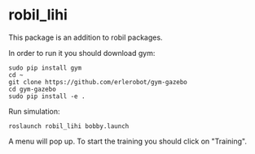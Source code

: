 # robil_lihi
This package is an addition to robil packages.

In order to run it you should download gym:

```
sudo pip install gym
cd ~
git clone https://github.com/erlerobot/gym-gazebo
cd gym-gazebo
sudo pip install -e .
```
Run simulation:
```
roslaunch robil_lihi bobby.launch
```

A menu will pop up. To start the training you should click on "Training".


  
